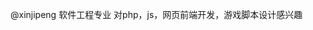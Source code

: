 @xinjipeng
软件工程专业
对php，js，网页前端开发，游戏脚本设计感兴趣
<!---
XinJiPeng/XinJiPeng is a ✨ special ✨ repository because its `README.md` (this file) appears on your GitHub profile.
You can click the Preview link to take a look at your changes.
--->
